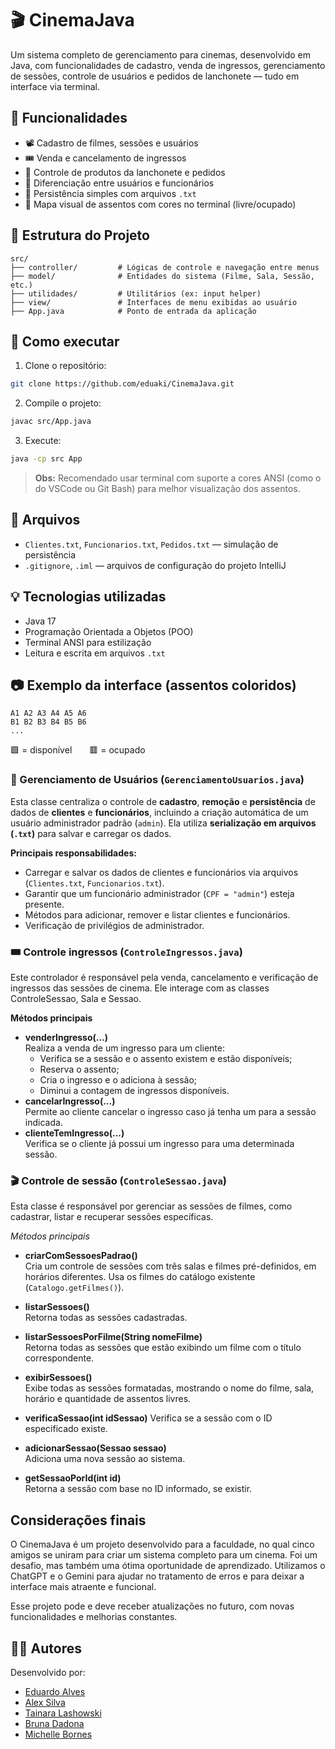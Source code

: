 # 🎬 CinemaJava

Um sistema completo de gerenciamento para cinemas, desenvolvido em Java, com
funcionalidades de cadastro, venda de ingressos, gerenciamento de sessões,
controle de usuários e pedidos de lanchonete — tudo em interface via terminal.

## 📌 Funcionalidades

- 📽 Cadastro de filmes, sessões e usuários
- 🎟 Venda e cancelamento de ingressos
- 🍿 Controle de produtos da lanchonete e pedidos
- 👥 Diferenciação entre usuários e funcionários
- 💾 Persistência simples com arquivos `.txt`
- 🎨 Mapa visual de assentos com cores no terminal (livre/ocupado)

## 🧱 Estrutura do Projeto

```
src/
├── controller/         # Lógicas de controle e navegação entre menus
├── model/              # Entidades do sistema (Filme, Sala, Sessão, etc.)
├── utilidades/         # Utilitários (ex: input helper)
├── view/               # Interfaces de menu exibidas ao usuário
├── App.java            # Ponto de entrada da aplicação
```

## 🚀 Como executar

1. Clone o repositório:

```bash
git clone https://github.com/eduaki/CinemaJava.git
```

2. Compile o projeto:

```bash
javac src/App.java
```

3. Execute:

```bash
java -cp src App
```

> **Obs:** Recomendado usar terminal com suporte a cores ANSI (como o do VSCode
> ou Git Bash) para melhor visualização dos assentos.

## 📁 Arquivos

- `Clientes.txt`, `Funcionarios.txt`, `Pedidos.txt` — simulação de persistência
- `.gitignore`, `.iml` — arquivos de configuração do projeto IntelliJ

## 💡 Tecnologias utilizadas

- Java 17
- Programação Orientada a Objetos (POO)
- Terminal ANSI para estilização
- Leitura e escrita em arquivos `.txt`

## 📷 Exemplo da interface (assentos coloridos)

```plaintext
A1 A2 A3 A4 A5 A6
B1 B2 B3 B4 B5 B6
...
```

🟩 = disponível  🟥 = ocupado

### 📂 Gerenciamento de Usuários (`GerenciamentoUsuarios.java`)

Esta classe centraliza o controle de **cadastro**, **remoção** e **persistência** de dados de **clientes** e **funcionários**, incluindo a criação automática de um usuário administrador padrão (`admin`). Ela utiliza **serialização em arquivos (`.txt`)** para salvar e carregar os dados.

**Principais responsabilidades:**

- Carregar e salvar os dados de clientes e funcionários via arquivos (`Clientes.txt`, `Funcionarios.txt`).
- Garantir que um funcionário administrador (`CPF = "admin"`) esteja presente.
- Métodos para adicionar, remover e listar clientes e funcionários.
- Verificação de privilégios de administrador.

### 🎟️ Controle ingressos (`ControleIngressos.java`)

Este controlador é responsável pela venda, cancelamento e verificação de ingressos das sessões de cinema. Ele interage com as classes ControleSessao, Sala e Sessao.

**Métodos principais**

- **venderIngresso(...)**  
  Realiza a venda de um ingresso para um cliente:  
  - Verifica se a sessão e o assento existem e estão disponíveis;  
  - Reserva o assento;  
  - Cria o ingresso e o adiciona à sessão;  
  - Diminui a contagem de ingressos disponíveis.
- **cancelarIngresso(...)**  
  Permite ao cliente cancelar o ingresso caso já tenha um para a sessão indicada.
- **clienteTemIngresso(...)**  
  Verifica se o cliente já possui um ingresso para uma determinada sessão.

### 🎬 Controle de sessão (`ControleSessao.java`)

Esta classe é responsável por gerenciar as sessões de filmes, como cadastrar, listar e recuperar sessões específicas.

*Métodos principais*

- **criarComSessoesPadrao()**  
  Cria um controle de sessões com três salas e filmes pré-definidos, em horários diferentes. Usa os filmes do catálogo existente (`Catalogo.getFilmes()`).
  
- **listarSessoes()**  
  Retorna todas as sessões cadastradas.
  
- **listarSessoesPorFilme(String nomeFilme)**  
  Retorna todas as sessões que estão exibindo um filme com o título correspondente.
  
- **exibirSessoes()**  
  Exibe todas as sessões formatadas, mostrando o nome do filme, sala, horário e quantidade de assentos livres.
- **verificaSessao(int idSessao)**
  Verifica se a sessão com o ID especificado existe.
  
- **adicionarSessao(Sessao sessao)**  
  Adiciona uma nova sessão ao sistema.
  
- **getSessaoPorId(int id)**  
  Retorna a sessão com base no ID informado, se existir.

## Considerações finais
O CinemaJava é um projeto desenvolvido para a faculdade, no qual cinco amigos se uniram para criar um sistema completo para um cinema. Foi um desafio, mas também uma ótima oportunidade de aprendizado. Utilizamos o ChatGPT e o Gemini para ajudar no tratamento de erros e para deixar a interface mais atraente e funcional.

Esse projeto pode e deve receber atualizações no futuro, com novas funcionalidades e melhorias constantes.


## 👨‍💻 Autores

Desenvolvido por: 
- [Eduardo Alves](https://github.com/eduaki) 
- [Alex Silva](https://github.com/alexhonorato) 
- [Tainara Lashowski](https://github.com/tailachowski) 
- [Bruna Dadona](https://github.com/BrunaDadona) 
- [Michelle Bornes](https://github.com/MichelleBornes)
